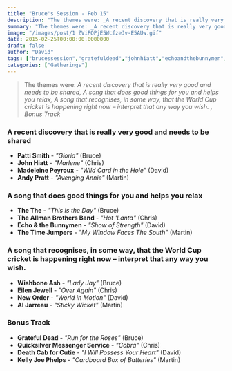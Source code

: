 ```yaml
---
title: "Bruce's Session - Feb 15"
description: "The themes were: _A recent discovery that is really very good and needs to be shared, A song that does good things for you and helps you relax, A song that recognises, in some way, that the World Cup cricket is happening right now – interpret that any way you wish. , Bonus Track_"
summary: "The themes were: _A recent discovery that is really very good and needs to be shared, A song that does good things for you and helps you relax, A song that recognises, in some way, that the World Cup cricket is happening right now – interpret that any way you wish. , Bonus Track_"
image: "/images/post/1 ZViPQPjE5WcfzeJv-E5AUw.gif"
date: 2015-02-25T00:00:00.0000000
draft: false
author: "David"
tags: ["brucessession","gratefuldead","johnhiatt","echoandthebunnymen","thetimejumpers","theallmanbrothersband","pattismith","eilenjewell","kellyjoephelps","thethe","neworder","deathcabforcutie","aljarreau","madeleinepeyroux","wishboneash","quicksilvermessengerservice","andypratt"]
categories: ["Gatherings"]
---
```

> The themes were: _A recent discovery that is really very good and needs to be shared, A song that does good things for you and helps you relax, A song that recognises, in some way, that the World Cup cricket is happening right now – interpret that any way you wish. , Bonus Track_
### A recent discovery that is really very good and needs to be shared
- **Patti Smith** - _"Gloria"_ (Bruce)
- **John Hiatt** - _"Marlene"_ (Chris)
- **Madeleine Peyroux** - _"Wild Card in the Hole"_ (David)
- **Andy Pratt** - _"Avenging Annie"_ (Martin)
### A song that does good things for you and helps you relax
- **The The** - _"This Is the Day"_ (Bruce)
- **The Allman Brothers Band** - _"Hot 'Lanta"_ (Chris)
- **Echo & the Bunnymen** - _"Show of Strength"_ (David)
- **The Time Jumpers** - _"My Window Faces The South"_ (Martin)
### A song that recognises, in some way, that the World Cup cricket is happening right now – interpret that any way you wish. 
- **Wishbone Ash** - _"Lady Jay"_ (Bruce)
- **Eilen Jewell** - _"Over Again"_ (Chris)
- **New Order** - _"World in Motion"_ (David)
- **Al Jarreau** - _"Sticky Wicket"_ (Martin)
### Bonus Track
- **Grateful Dead** - _"Run for the Roses"_ (Bruce)
- **Quicksilver Messenger Service** - _"Cobra"_ (Chris)
- **Death Cab for Cutie** - _"I Will Possess Your Heart"_ (David)
- **Kelly Joe Phelps** - _"Cardboard Box of Batteries"_ (Martin)
